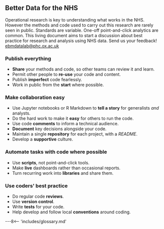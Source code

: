 
## Better Data for the NHS

Operational research is key to understanding what works in the NHS. However the methods and code used to carry out this research are rarely seen in public. Standards are variable. One-off point-and-click analytics are common. This living document aims to start a discussion about best practice for research and analysis using NHS data. Send us your feedback! [ebmdatalab@phc.ox.ac.uk](mailto:ebmdatalab@phc.ox.ac.uk)

### Publish everything
* **Share** your methods and code, so other teams can review it and learn.
* Permit other people to **re-use** your code and content.
* Publish **imperfect** code fearlessly.
* Work in public from the **start** where possible.


### Make collaboration easy
* Use Jupyter notebooks or R Markdown to **tell a story** for generalists _and_ analysts.
* Do the hard work to make it **easy** for others to run the code.
* Use code **comments** to inform a technical audience.
* **Document** key decisions alongside your code.
* Maintain a single **repository** for each project, with a _README_.
* Develop a **supportive** culture.

### Automate tasks with code where possible
* Use **scripts**, not point-and-click tools.
* Make **live** dashboards rather than occasional reports.
* Turn recurring work into **libraries** and share them.

### Use coders' best practice
* Do regular code **reviews**.
* Use **version control**.
* Write **tests** for your code.
* Help develop and follow local **conventions** around coding.


---8<-- 'includes/glossary.md'
